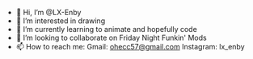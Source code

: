 - 👋 Hi, I’m @LX-Enby
- 👀 I’m interested in drawing
- 🌱 I’m currently learning to animate and hopefully code
- 💞️ I’m looking to collaborate on Friday Night Funkin' Mods
- 📫 How to reach me: Gmail: ohecc57@gmail.com Instagram: lx_enby 
